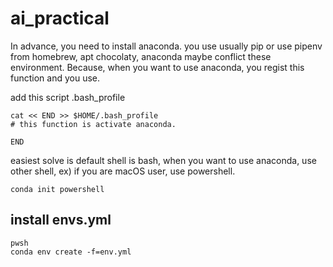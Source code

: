 # ai_practical

In advance, you need to install anaconda.
you use usually pip or use pipenv from homebrew, apt chocolaty, anaconda maybe conflict these environment.
Because, when you want to use anaconda, you regist
this function and you use.

add this script .bash_profile
```
cat << END >> $HOME/.bash_profile
# this function is activate anaconda.

END

```
easiest solve is default shell is bash, when you want to use anaconda, use other shell, ex) if you are macOS user, use powershell.
```
conda init powershell
```

## install envs.yml

```
pwsh
conda env create -f=env.yml
```